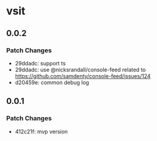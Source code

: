 # vsit

## 0.0.2

### Patch Changes

- 29ddadc: support ts
- 29ddadc: use @nicksrandall/console-feed related to https://github.com/samdenty/console-feed/issues/124
- d20459e: common debug log

## 0.0.1

### Patch Changes

- 412c21f: mvp version
